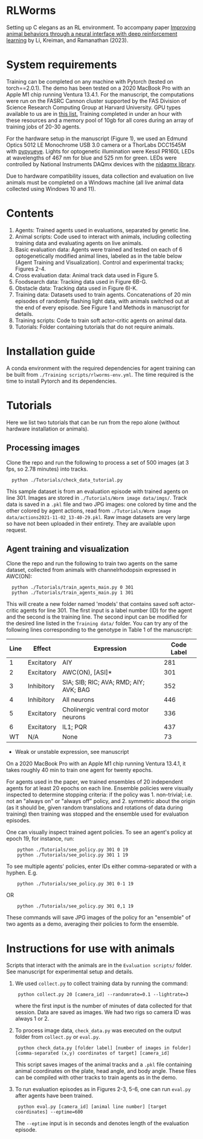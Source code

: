 # RLWorms
Setting up C elegans as an RL environment. To accompany paper [Improving animal behaviors through a neural interface with deep reinforcement learning](https://www.biorxiv.org/content/10.1101/2022.09.19.508590v2.article-metrics) by Li, Kreiman, and Ramanathan (2023). 

# System requirements
Training can be completed on any machine with Pytorch (tested on torch==2.0.1). The demo has been tested on a 2020 MacBook Pro with an Apple M1 chip running Ventura 13.4.1. For the manuscript, the computations were run on the FASRC Cannon cluster supported by the FAS Division of Science Research Computing Group at Harvard University. GPU types available to us are in [this list.](https://docs.rc.fas.harvard.edu/kb/running-jobs/#Using_GPUs)
Training completed in under an hour with these resources and a memory pool of 10gb for all cores during an array of training jobs of 20-30 agents.

For the hardware setup in the manuscript (Figure 1), we used an Edmund Optics 5012 LE Monochrome USB 3.0 camera or a ThorLabs DCC1545M with [pypyueye](https://github.com/galaunay/pypyueye.git). 
Lights for optogenetic illumination were Kessil PR160L LEDs at wavelengths of 467 nm for blue and 525 nm for green. LEDs were controlled by National Instruments DAQmx devices with the [nidaqmx library](https://nidaqmx-python.readthedocs.io/en/latest/).

Due to hardware compatibility issues, data collection and evaluation on live animals must be completed on a Windows machine (all live animal data collected using Windows 10 and 11).

# Contents
1. Agents: Trained agents used in evaluations, separated by genetic line.
2. Animal scripts: Code used to interact with animals, including collecting training data and evaluating agents on live animals.
3. Basic evaluation data: Agents were trained and tested on each of 6 optogenetically modified animal lines, labeled as in the table below (Agent Training and Visualization). Control and experimental tracks; Figures 2-4.
4. Cross evaluation data: Animal track data used in Figure 5.
5. Foodsearch data: Tracking data used in Figure 6B-G.
6. Obstacle data: Tracking data used in Figure 6I-K.
7. Training data: Datasets used to train agents. Concatenations of 20 min episodes of randomly flashing light data, with animals switched out at the end of every episode. See Figure 1 and Methods in manuscript for details.
8. Training scripts: Code to train soft actor-critic agents on animal data.
9. Tutorials: Folder containing tutorials that do not require animals.

# Installation guide
A conda environment with the required dependencies for agent training can be built from `./Training scripts/rlworms-env.yml`. The time required is the time to install Pytorch and its dependencies.

# Tutorials
Here we list two tutorials that can be run from the repo alone (without hardware installation or animals).
## Processing images
Clone the repo and run the following to process a set of 500 images (at 3 fps, so 2.78 minutes) into tracks. 

      python ./Tutorials/check_data_tutorial.py

This sample dataset is from an evaluation episode with trained agents on line 301. Images are stored in `./Tutorials/Worm image data/imgs/`. Track data is saved in a `.pkl` file and two JPG images: one colored by time and the other colored by agent actions, read from `./Tutorials/Worm image data/actions2021-11-02_13-40-29.pkl`. Raw image datasets are very large so have not been uploaded in their entirety. They are available upon request. 

## Agent training and visualization
Clone the repo and run the following to train two agents on the same dataset, collected from animals with channelrhodopsin expressed in AWC(ON):
      
      python ./Tutorials/train_agents_main.py 0 301
      python ./Tutorials/train_agents_main.py 1 301

This will create a new folder named 'models' that contains saved soft actor-critic agents for line 301. The first input is a label number (ID) for the agent and the second is the training line. The second input can be modified for the desired line listed in the `Training data/` folder. You can try any of the following lines corresponding to the genotype in Table 1 of the manuscript:



| Line | Effect      | Expression                                      | Code Label |
|------|-------------|-------------------------------------------------|------------|
| 1    | Excitatory  | AIY                                             | 281        |
| 2    | Excitatory  | AWC(ON), [ASI]*                                 | 301        |
| 3    | Inhibitory  | SIA; SIB; RIC; AVA; RMD; AIY; AVK; BAG          | 352        |
| 4    | Inhibitory  | All neurons                                     | 446        |
| 5    | Excitatory  | Cholinergic ventral cord motor neurons          | 336        |
| 6    | Excitatory  | IL1; PQR                                        | 437        |
| WT   | N/A         | None                                            | 73         |
* Weak or unstable expression, see manuscript

On a 2020 MacBook Pro with an Apple M1 chip running Ventura 13.4.1, it takes roughly 40 min to train one agent for twenty epochs.

For agents used in the paper, we trained ensembles of 20 independent agents for at least 20 epochs on each line. Ensemble policies were visually inspected to determine stopping criteria: if the policy was 1. non-trivial; i.e. not an "always on" or "always off" policy, and 2. symmetric about the origin (as it should be, given random translations and rotations of data during training) then training was stopped and the ensemble used for evaluation episodes. 

One can visually inspect trained agent policies. To see an agent's policy at epoch 19, for instance, run:

        python ./Tutorials/see_policy.py 301 0 19
        python ./Tutorials/see_policy.py 301 1 19

To see multiple agents' policies, enter IDs either comma-separated or with a hyphen. E.g.

        python ./Tutorials/see_policy.py 301 0-1 19
OR

        python ./Tutorials/see_policy.py 301 0,1 19

These commands will save JPG images of the policy for an "ensemble" of two agents as a demo, averaging their policies to form the ensemble.

# Instructions for use with animals
Scripts that interact with the animals are in the `Evaluation scripts/` folder. See manuscript for experimental setup and details.

1. We used `collect.py` to collect training data by running the command:

        python collect.py 20 [camera_id] --randomrate=0.1 --lightrate=3

      where the first input is the number of minutes of data collected for that session. Data are saved as images. We had two rigs so camera ID was always 1 or 2.

2. To process image data, `check_data.py` was executed on the output folder from `collect.py` or `eval.py`.

        python check_data.py [folder label] [number of images in folder] [comma-separated (x,y) coordinates of target] [camera_id]

      This script saves images of the animal tracks and a `.pkl` file containing animal coordinates on the plate, head angle, and body angle. These files can be compiled with other tracks to train agents as in the demo.

3. To run evaluation episodes as in Figures 2-3, 5-6, one can run `eval.py` after agents have been trained.

        python eval.py [camera_id] [animal line number] [target coordinates] --eptime=600

   The `--eptime` input is in seconds and denotes length of the evaluation episode.
